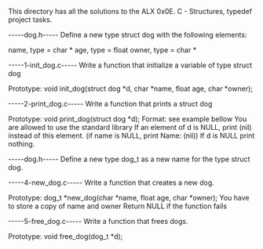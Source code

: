 This directory has all the solutions to the ALX 0x0E. C - Structures, typedef project tasks.


-----dog.h-----
Define a new type struct dog with the following elements:

name, type = char *
age, type = float
owner, type = char *




-----1-init_dog.c-----
Write a function that initialize a variable of type struct dog

Prototype: void init_dog(struct dog *d, char *name, float age, char *owner);




-----2-print_dog.c-----
Write a function that prints a struct dog

Prototype: void print_dog(struct dog *d);
Format: see example bellow
You are allowed to use the standard library
If an element of d is NULL, print (nil) instead of this element. (if name is NULL, print Name: (nil))
If d is NULL print nothing.




-----dog.h-----
Define a new type dog_t as a new name for the type struct dog.




-----4-new_dog.c-----
Write a function that creates a new dog.

Prototype: dog_t *new_dog(char *name, float age, char *owner);
You have to store a copy of name and owner
Return NULL if the function fails




-----5-free_dog.c-----
Write a function that frees dogs.

Prototype: void free_dog(dog_t *d);
